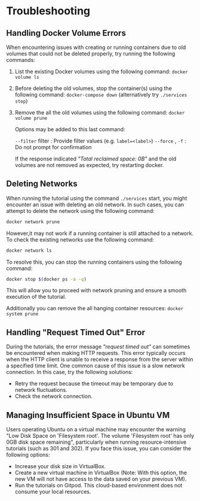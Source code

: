 # Troubleshooting

## Handling Docker Volume Errors

When encountering issues with creating or running containers due to old volumes that could not be deleted properly, try
running the following commands:

1.  List the existing Docker volumes using the following command: `docker volume ls`

2.  Before deleting the old volumes, stop the container(s) using the following command: `docker-compose down`
    (alternatively try `./services stop`)

3.  Remove the all the old volumes using the following command: `docker volume prune `

    Options may be added to this last command:

    `--filter` filter : Provide filter values (e.g. `label=<label>`) `--force` , `-f` : Do not prompt for confirmation

    If the response indicated _"Total reclaimed space: 0B"_ and the old volumes are not removed as expected, try
    restarting docker.

## Deleting Networks

When running the tutorial using the command `./services` start, you might encounter an issue with deleting an old
network. In such cases, you can attempt to delete the network using the following command:

```bash
docker network prune
```

However,it may not work if a running container is still attached to a network. To check the existing networks use the
following command:

```bash
docker network ls
```

To resolve this, you can stop the running containers using the following command:

```bash
docker stop $(docker ps -a -q)
```

This will allow you to proceed with network pruning and ensure a smooth execution of the tutorial.

Additionally you can remove the all hanging container resources: `docker system prune`

## Handling "Request Timed Out" Error

During the tutorials, the error message _"request timed out"_ can sometimes be encountered when making HTTP requests.
This error typically occurs when the HTTP client is unable to receive a response from the server within a specified time
limit. One common cause of this issue is a slow network connection. In this case, try the following solutions:

-   Retry the request because the timeout may be temporary due to network fluctuations.
-   Check the network connection.

## Managing Insufficient Space in Ubuntu VM

Users operating Ubuntu on a virtual machine may encounter the warning "Low Disk Space on 'Filesystem root'. The volume 'Filesystem root' has only 0GB disk space remaining", particularly when running resource-intensive tutorials (such as 301 and 302). If you face this issue, you can consider the following options:

- Increase your disk size in VirtualBox.
- Create a new virtual machine in VirtualBox (Note: With this option, the new VM will not have access to the data saved on your previous VM).
- Run the tutorials on Gitpod. This cloud-based environment does not consume your local resources.
